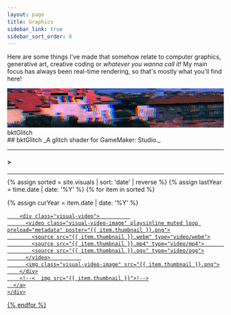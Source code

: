 ```yaml
---
layout: page
title: Graphics
sidebar_link: true
sidebar_sort_order: 0
---
```

Here are some things I've made that somehow relate to computer graphics, generative art, creative coding or *whatever you wanna call it*! My main focus has always been real-time rendering, so that's mostly what you'll find here!
<div markdown="0">
<script>
  var charsTyped = 0;
  var titleDefault = "";
  var titleCurrent = "Loading stuff...";
  var titleTo = titleCurrent;
  var typeClock = 0;
  var typeUnderscoreOpacity = 0.0;

  String.prototype.replaceAt = function (index, replacement) {
    return this.substr(0, index) + replacement + this.substr(index + replacement.length);
  }
  
  function randChar() {
    return String.fromCharCode(33 + Math.round(Math.random() * 93));
  }

  function visualTitleUpdate() {
    // * (titleTo == titleDefault || titleCurrent != titleTo)
    typeUnderscoreOpacity = (Math.sin(Date.now() * .02) * .5 + .5);
    if (Math.random() <= .15) {
      titleCurrent = titleCurrent.replaceAt(Math.random() * titleCurrent.length, randChar());
    }
    for (var j = 0; j < 1 + Math.round(Math.random() * 1.0); ++j) {
      if (titleCurrent.length < titleTo.length) {
        titleCurrent = titleCurrent + randChar();
      } else if (titleCurrent.length > titleTo.length) {
        titleCurrent = titleCurrent.substring(0, titleCurrent.length - 1);
      }

      for (var i = 0; i < Math.min(titleCurrent.length, titleTo.length); ++i) {
        if (titleTo[i] != titleCurrent[i] && Math.random() < .5) {
          titleCurrent = titleCurrent.replaceAt(i, titleTo[i].toString());
          break;
        }
      }
    }

    $(".visual-title").html("&gt; " + titleCurrent + "<span style = \'opacity: " + typeUnderscoreOpacity + ";\'>_</span>");
    requestAnimationFrame(visualTitleUpdate);
  }
  requestAnimationFrame(visualTitleUpdate);

  var $win = $(window);

  function typeResize() {
    var w = $(".content").width();
    $(".visual-title").css("font-size", (w * .03));
  }
  
  $win.on('resize', typeResize);

</script>

<p>

<div class="visual-thumbnail-wide" onclick="location.href='https://blokatt.itch.io/bktglitch';" data-title="If it ain't broke, break it!">
  <div class="visual-thumbnail-wide-image">    
    <img src = "\assets\visual_previews\thumbnail_bktglich.jpg">    
    <div class="visual-thumbnail-wide-title">
    bktGlitch
    </div>
  </div>  
  <div class="visual-thumbnail-wide-description">  
<div markdown="1">
## bktGlitch
_A glitch shader for GameMaker: Studio._
</div>    
  </div>  
</div>


</p>

<div class="visual-title-wrapper">
  <hr style="margin-top: 5px; margin-bottom: 5px;">
  <h4 class="visual-title">&gt;</h4>
  <hr style="margin-top: 5px; margin-bottom: 10px;">
</div>
<div class="visual-row">
  {% assign sorted = site.visuals | sort: 'date' | reverse %}
  {% assign lastYear = time.date | date: '%Y' %}
  {% for item in sorted %}
  <p>  
  {% assign curYear = item.date | date: '%Y' %}
  <!--
  {% if curYear != lastYear %}
  {% assign lastYear = curYear %}
  </p></div><h2>{{curYear}}</h2><hr style = "margin-top: 5px"><div class="visual-row"><p>
  {% endif %}!-->
  <section class="visual-section">
    <div class="visual-thumbnail" data-title="{{ item.title }}">
      <a href="{{ item.url }}">

        <div class="visual-video">          
          <video class="visual-video-image" playsinline muted loop preload="metadata" poster="{{ item.thumbnail }}.png">
            <source src="{{ item.thumbnail }}.webm" type="video/webm">
            <source src="{{ item.thumbnail }}.mp4" type="video/mp4">            
            <source src="{{ item.thumbnail }}.ogv" type="video/ogg">
          </video>          
          <img class="visual-video-image" src="{{ item.thumbnail }}.png">
        </div>
        <!--<  img src="{{ item.thumbnail }}">!-->
      </a>
    </div>
  </section>
</p>

{% endfor %}

</div>

<script>
  var figure = $(".visual-video").hover(hoverVideo, hideVideo);
  var wideFilterSwapped = false;

  $(".visual-thumbnail").each(function (i, obj) {
    var fade = Math.pow(i * .5, 1.2);
    $(obj).css('transform', 'scale(.9)');
    $(obj).mouseleave(function () {
      $(this).css('transform', 'scale(.9)');
    });

    $(obj).mouseenter(function () {
      $(this).css('transform', 'scale(1) rotate(0deg)');
    });
  });


  $(".visual-thumbnail").hover(function () {
    titleTo = $(this).data('title');    
  });

  $(".visual-thumbnail").mouseleave(function () {
    titleTo = titleDefault;  
  });

  function hoverVideo(e) {
    $('video', this).get(0).play();
  }

  function hideVideo(e) {
    $('video', this).get(0).currentTime = 0;
    $('video', this).get(0).pause();
  }

  /*
  if ($(window).width() < 790) {
  */

  function wideShow(e) {  
    $(this).children('.visual-thumbnail-wide-image')
      .css("width", "25%")
      .css("-webkit-filter", (!wideFilterSwapped) ? "url(#visual-duotone)" :"none")
      .css(".filter", (!wideFilterSwapped) ? "url(#visual-duotone)" :"none")
      .css("-webkit-transition", "all 200ms ease-out")
      .css("border-width", "2px");
    $(this).children('.visual-thumbnail-wide-description').css("opacity", "1.0");
    $(this).children('.visual-thumbnail-wide-image').children('.visual-thumbnail-wide-title')
      .css("padding-right", "1000px")
      .css("opacity", "0.0");
    titleTo = $(this).data('title');
  }

  function wideHide(e) {  
    $(this).children('.visual-thumbnail-wide-image')
      .css("width", "100%")
      .css("-webkit-filter", (!wideFilterSwapped) ? "none" : "url(#visual-duotone)")
      .css(".filter", (!wideFilterSwapped) ? "none" : "url(#visual-duotone)")
      .css("-webkit-transition", "all 200ms ease-in")
      .css("border-width", "0px");    
    $(this).children('.visual-thumbnail-wide-description').css("opacity", "0.0");
    $(this).children('.visual-thumbnail-wide-image').children('.visual-thumbnail-wide-title')
      .css("padding-right", "16px")
      .css("opacity", "1.0");  
    titleTo = titleDefault;
  }
  if ($(window).width() < 790) {
    $(".visual-thumbnail-wide").hover( wideHide, wideShow);
  } else {
    $(".visual-thumbnail-wide").hover( wideShow, wideHide);
  }
  
  $(document).ready(function () {
    if ($(window).width() < 790) {
      wideFilterSwapped = true;
      $( ".visual-thumbnail-wide" ).each(wideShow);      
    }
    titleTo = titleDefault;
    typeResize();
  });

</script>

</div>